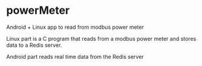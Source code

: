 powerMeter
==========

Android + Linux app to read from modbus power meter

Linux part is a C program that reads from a modbus power meter and stores data to a Redis server.

Android part reads real time data from the Redis server



